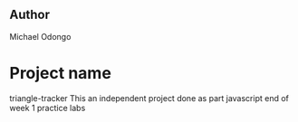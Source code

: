 ## Author
Michael Odongo

# Project name
triangle-tracker
This an independent project done as  part javascript end of week 1 practice labs
